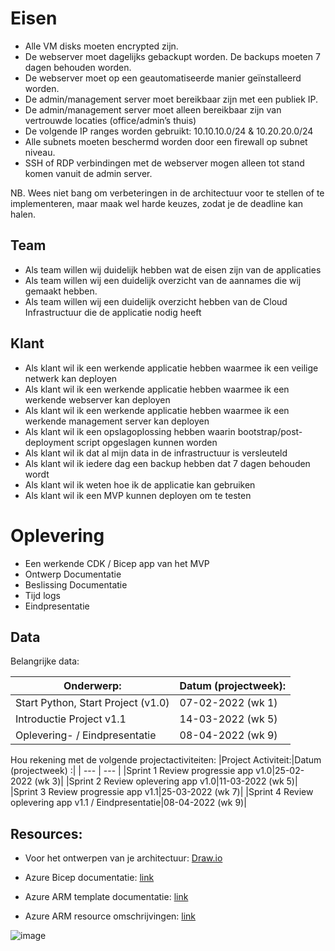 # Eisen

- Alle VM disks moeten encrypted zijn.
- De webserver moet dagelijks gebackupt worden. De backups moeten 7 dagen behouden worden.
- De webserver moet op een geautomatiseerde manier geïnstalleerd worden.
- De admin/management server moet bereikbaar zijn met een publiek IP.
- De admin/management server moet alleen bereikbaar zijn van vertrouwde locaties (office/admin’s thuis)
- De volgende IP ranges worden gebruikt: 10.10.10.0/24 & 10.20.20.0/24
- Alle subnets moeten beschermd worden door een firewall op subnet niveau.
- SSH of RDP verbindingen met de webserver mogen alleen tot stand komen vanuit de admin server.

NB. Wees niet bang om verbeteringen in de architectuur voor te stellen of te implementeren, maar maak wel harde keuzes, zodat je de deadline kan halen.

## Team
- Als team willen wij duidelijk hebben wat de eisen zijn van de applicaties
- Als team willen wij een duidelijk overzicht van de aannames die wij gemaakt hebben.
- Als team willen wij een duidelijk overzicht hebben van de Cloud Infrastructuur die de applicatie nodig heeft

## Klant
- Als klant wil ik een werkende applicatie hebben waarmee ik een veilige netwerk kan deployen
- Als klant wil ik een werkende applicatie hebben waarmee ik een werkende webserver kan deployen
- Als klant wil ik een werkende applicatie hebben waarmee ik een werkende management server kan deployen
- Als klant wil ik een opslagoplossing hebben waarin bootstrap/post-deployment script opgeslagen kunnen worden
- Als klant wil ik dat al mijn data in de infrastructuur is versleuteld
- Als klant wil ik iedere dag een backup hebben dat 7 dagen behouden wordt
- Als klant wil ik weten hoe ik de applicatie kan gebruiken
- Als klant wil ik een MVP kunnen deployen om te testen

# Oplevering

- Een werkende CDK / Bicep app van het MVP
- Ontwerp Documentatie
- Beslissing Documentatie
- Tijd logs
- Eindpresentatie

## Data

Belangrijke data:

|  Onderwerp:  | Datum (projectweek):  |
| --- | --- |
|Start Python, Start Project (v1.0)|07-02-2022 (wk 1)|
|Introductie Project v1.1|14-03-2022 (wk 5)|
|Oplevering- / Eindpresentatie|08-04-2022 (wk 9)|



Hou rekening met de volgende projectactiviteiten:
|Project Activiteit:|Datum (projectweek) :|
| --- | --- |
|Sprint 1 Review progressie app v1.0|25-02-2022 (wk 3)|
|Sprint 2 Review oplevering app v1.0|11-03-2022 (wk 5)|
|Sprint 3 Review progressie app v1.1|25-03-2022 (wk 7)|
|Sprint 4 Review oplevering app v1.1 / Eindpresentatie|08-04-2022 (wk 9)|

## Resources:

- Voor het ontwerpen van je architectuur: [Draw.io](https://draw.io)

- Azure Bicep documentatie: [link](https://docs.microsoft.com/nl-nl/azure/azure-resource-manager/bicep/)

- Azure ARM template documentatie: [link](https://docs.microsoft.com/nl-nl/azure/azure-resource-manager/templates/)

- Azure ARM resource omschrijvingen: [link](https://docs.microsoft.com/en-us/azure/templates/)

![image](../00_includes/PRJ/Azure.png)